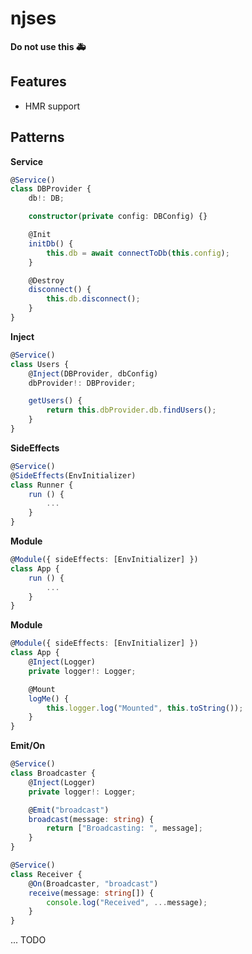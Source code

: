 # njses

**Do not use this 🚑**

## Features

-   HMR support

## Patterns

**Service**

```ts
@Service()
class DBProvider {
    db!: DB;

    constructor(private config: DBConfig) {}

    @Init
    initDb() {
        this.db = await connectToDb(this.config);
    }

    @Destroy
    disconnect() {
        this.db.disconnect();
    }
}
```

**Inject**

```ts
@Service()
class Users {
    @Inject(DBProvider, dbConfig)
    dbProvider!: DBProvider;

    getUsers() {
        return this.dbProvider.db.findUsers();
    }
}
```

**SideEffects**

```ts
@Service()
@SideEffects(EnvInitializer)
class Runner {
    run () {
        ...
    }
}
```

**Module**

```ts
@Module({ sideEffects: [EnvInitializer] })
class App {
    run () {
        ...
    }
}
```

**Module**

```ts
@Module({ sideEffects: [EnvInitializer] })
class App {
    @Inject(Logger)
    private logger!: Logger;

    @Mount
    logMe() {
        this.logger.log("Mounted", this.toString());
    }
}
```

**Emit/On**

```ts
@Service()
class Broadcaster {
    @Inject(Logger)
    private logger!: Logger;

    @Emit("broadcast")
    broadcast(message: string) {
        return ["Broadcasting: ", message];
    }
}

@Service()
class Receiver {
    @On(Broadcaster, "broadcast")
    receive(message: string[]) {
        console.log("Received", ...message);
    }
}
```

... TODO
